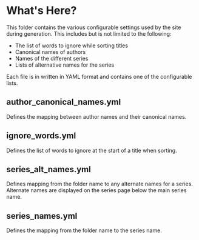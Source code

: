 # What's Here?
This folder contains the various configurable settings used by the site during generation. This includes but is not limited to the following:
- The list of words to ignore while sorting titles
- Canonical names of authors
- Names of the different series
- Lists of alternative names for the series

Each file is in written in YAML format and contains one of the configurable lists.

## author_canonical_names.yml
Defines the mapping between author names and their canonical names.

## ignore_words.yml
Defines the list of words to ignore at the start of a title when sorting.

## series_alt_names.yml
Defines mapping from the folder name to any alternate names for a series. Alternate names are displayed on the series page below the main series name.

## series_names.yml
Defines the mapping from the folder name to the series name.